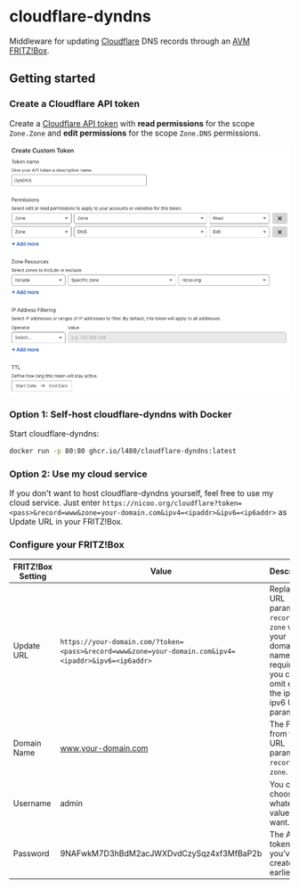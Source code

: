 # cloudflare-dyndns

Middleware for updating [Cloudflare](https://www.cloudflare.com/) DNS records through an [AVM FRITZ!Box](https://en.avm.de/products/fritzbox/).

## Getting started

### Create a Cloudflare API token

Create a [Cloudflare API token](https://dash.cloudflare.com/profile/api-tokens) with **read permissions** for the scope `Zone.Zone` and **edit permissions** for the scope `Zone.DNS` permissions.

![Create a Cloudflare custom token](./images/create-cloudflare-token.png "Create a Cloudflare custom token")

### Option 1: Self-host cloudflare-dyndns with Docker

Start cloudflare-dyndns:

```bash
docker run -p 80:80 ghcr.io/l480/cloudflare-dyndns:latest
```

### Option 2: Use my cloud service

If you don't want to host cloudflare-dyndns yourself, feel free to use my cloud service. Just enter `https://nicoo.org/cloudflare?token=<pass>&record=www&zone=your-domain.com&ipv4=<ipaddr>&ipv6=<ip6addr>` as Update URL in your FRITZ!Box.

### Configure your FRITZ!Box

| FRITZ!Box Setting | Value                                                                                                | Description                                                                                                                          |
| ----------------- | ---------------------------------------------------------------------------------------------------- | ------------------------------------------------------------------------------------------------------------------------------------ |
| Update URL        | `https://your-domain.com/?token=<pass>&record=www&zone=your-domain.com&ipv4=<ipaddr>&ipv6=<ip6addr>` | Replace the URL parameter `record` and `zone` with your domain name. If required you can omit either the ipv4 or ipv6 URL parameter. |
| Domain Name       | www.your-domain.com                                                                                  | The FQDN from the URL parameter `record` and `zone`.                                                                                 |
| Username          | admin                                                                                                | You can choose whatever value you want.                                                                                              |
| Password          | 9NAFwkM7D3hBdM2acJWXDvdCzySqz4xf3MfBaP2b                                                             | The API token you’ve created earlier.                                                                                                |
